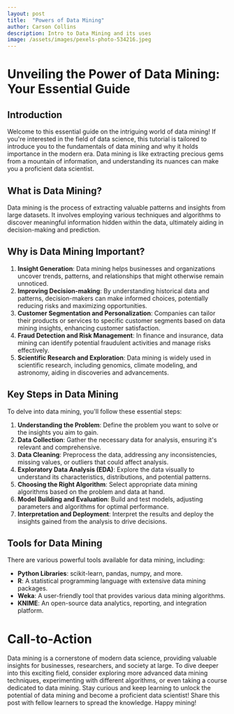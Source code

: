 ```yaml
---
layout: post
title:  "Powers of Data Mining"
author: Carson Collins
description: Intro to Data Mining and its uses
image: /assets/images/pexels-photo-534216.jpeg
---
```


# Unveiling the Power of Data Mining: Your Essential Guide

## Introduction
Welcome to this essential guide on the intriguing world of data mining! If you're interested in the field of data science, this tutorial is tailored to introduce you to the fundamentals of data mining and why it holds importance in the modern era. Data mining is like extracting precious gems from a mountain of information, and understanding its nuances can make you a proficient data scientist.

## What is Data Mining?
Data mining is the process of extracting valuable patterns and insights from large datasets. It involves employing various techniques and algorithms to discover meaningful information hidden within the data, ultimately aiding in decision-making and prediction.

## Why is Data Mining Important?
1. **Insight Generation**: Data mining helps businesses and organizations uncover trends, patterns, and relationships that might otherwise remain unnoticed.
2. **Improving Decision-making**: By understanding historical data and patterns, decision-makers can make informed choices, potentially reducing risks and maximizing opportunities.
3. **Customer Segmentation and Personalization**: Companies can tailor their products or services to specific customer segments based on data mining insights, enhancing customer satisfaction.
4. **Fraud Detection and Risk Management**: In finance and insurance, data mining can identify potential fraudulent activities and manage risks effectively.
5. **Scientific Research and Exploration**: Data mining is widely used in scientific research, including genomics, climate modeling, and astronomy, aiding in discoveries and advancements.

## Key Steps in Data Mining
To delve into data mining, you'll follow these essential steps:
1. **Understanding the Problem**: Define the problem you want to solve or the insights you aim to gain.
2. **Data Collection**: Gather the necessary data for analysis, ensuring it's relevant and comprehensive.
3. **Data Cleaning**: Preprocess the data, addressing any inconsistencies, missing values, or outliers that could affect analysis.
4. **Exploratory Data Analysis (EDA)**: Explore the data visually to understand its characteristics, distributions, and potential patterns.
5. **Choosing the Right Algorithm**: Select appropriate data mining algorithms based on the problem and data at hand.
6. **Model Building and Evaluation**: Build and test models, adjusting parameters and algorithms for optimal performance.
7. **Interpretation and Deployment**: Interpret the results and deploy the insights gained from the analysis to drive decisions.

## Tools for Data Mining
There are various powerful tools available for data mining, including:
- **Python Libraries**: scikit-learn, pandas, numpy, and more.
- **R**: A statistical programming language with extensive data mining packages.
- **Weka**: A user-friendly tool that provides various data mining algorithms.
- **KNIME**: An open-source data analytics, reporting, and integration platform.

# Call-to-Action
Data mining is a cornerstone of modern data science, providing valuable insights for businesses, researchers, and society at large. To dive deeper into this exciting field, consider exploring more advanced data mining techniques, experimenting with different algorithms, or even taking a course dedicated to data mining. Stay curious and keep learning to unlock the potential of data mining and become a proficient data scientist! Share this post with fellow learners to spread the knowledge. Happy mining!





































































